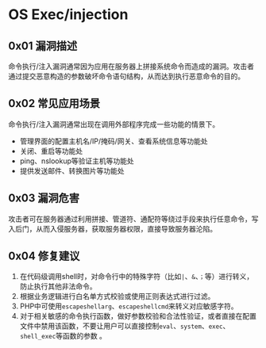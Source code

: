 # OS Exec/injection

## 0x01 漏洞描述

命令执行/注入漏洞通常因为应用在服务器上拼接系统命令而造成的漏洞。攻击者通过提交恶意构造的参数破坏命令语句结构，从而达到执行恶意命令的目的。

## 0x02 常见应用场景

命令执行/注入漏洞通常出现在调用外部程序完成一些功能的情景下。

* 管理界面的配置主机名/IP/掩码/网关、查看系统信息等功能处
* 关闭、重启等功能处
* ping、nslookup等验证主机等功能处
* 提供发送邮件、转换图片等功能处

## 0x03 漏洞危害

攻击者可在服务器通过利用拼接、管道符、通配符等绕过手段来执行任意命令，写入后门，从而入侵服务器，获取服务器权限，直接导致服务器沦陷。

## 0x04 修复建议

1. 在代码级调用shell时，对命令行中的特殊字符（比如`|`、`&`、`；`等）进行转义，防止执行其他非法命令。
2. 根据业务逻辑进行白名单方式校验或使用正则表达式进行过滤。
3. PHP中可使用`escapeshellarg`、`escapeshellcmd`来转义对应敏感字符。
4. 对于相关敏感的命令执行函数，做好参数校验和合法性验证，或者直接在配置文件中禁用该函数，不要让用户可以直接控制`eval`、`system`、`exec`、`shell_exec`等函数的参数 。